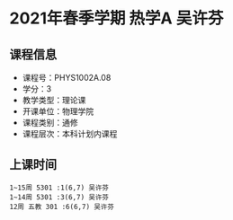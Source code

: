 # 2021年春季学期 热学A 吴许芬






## 课程信息

- 课程号：PHYS1002A.08
- 学分：3
- 教学类型：理论课
- 开课单位：物理学院
- 课程类别：通修
- 课程层次：本科计划内课程

## 上课时间

```
1~15周 5301 :1(6,7) 吴许芬
1~14周 5301 :3(6,7) 吴许芬
12周 五教 301 :6(6,7) 吴许芬
```

